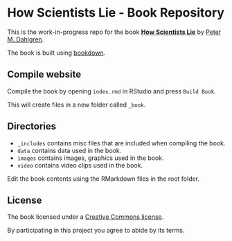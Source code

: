 # How Scientists Lie - Book Repository

This is the work-in-progress repo for the book [**How Scientists Lie**](https://howscientistslie.com/) by [Peter M. Dahlgren](https://peterdahlgren.com/).

The book is built using [bookdown](https://bookdown.org/).

## Compile website

Compile the book by opening `index.rmd` in RStudio and press `Build Book`.

This will create files in a new folder called `_book`.

## Directories

- `_includes` contains misc files that are included when compiling the book.
- `data` contains data used in the book.
- `images` contains images, graphics used in the book.
- `video` contains video clips used in the book.

Edit the book contents using the RMarkdown files in the root folder.

## License

The book licensed under a [Creative Commons license](LICENSE). 

By participating in this project you agree to abide by its terms.
